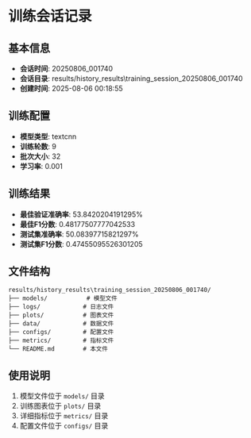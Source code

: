 # 训练会话记录

## 基本信息
- **会话时间**: 20250806_001740
- **会话目录**: results/history_results\training_session_20250806_001740
- **创建时间**: 2025-08-06 00:18:55

## 训练配置
- **模型类型**: textcnn
- **训练轮数**: 9
- **批次大小**: 32
- **学习率**: 0.001

## 训练结果
- **最佳验证准确率**: 53.8420204191295%
- **最佳F1分数**: 0.48177507777042533
- **测试集准确率**: 50.08397715821297%
- **测试集F1分数**: 0.47455095526301205

## 文件结构
```
results/history_results\training_session_20250806_001740/
├── models/           # 模型文件
├── logs/            # 日志文件
├── plots/           # 图表文件
├── data/            # 数据文件
├── configs/         # 配置文件
├── metrics/         # 指标文件
└── README.md        # 本文件
```

## 使用说明
1. 模型文件位于 `models/` 目录
2. 训练图表位于 `plots/` 目录
3. 详细指标位于 `metrics/` 目录
4. 配置文件位于 `configs/` 目录
